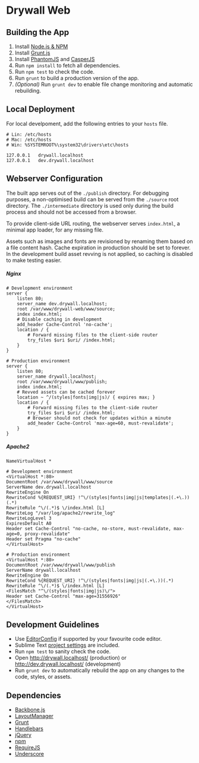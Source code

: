 # Drywall Web

## Building the App

1. Install [Node.js & NPM](http://nodejs.org/)
1. Install [Grunt.js](https://github.com/gruntjs/grunt/wiki/Getting-started)
1. Install [PhantomJS](http://phantomjs.org/) and [CasperJS](http://casperjs.org/)
1. Run `npm install` to fetch all dependencies.
1. Run `npm test` to check the code.
1. Run `grunt` to build a production version of the app.
1. *(Optional)* Run `grunt dev` to enable file change monitoring and automatic rebuilding.

## Local Deployment

For local develpoment, add the following entries to your `hosts` file.

	# Lin: /etc/hosts
	# Mac: /etc/hosts
	# Win: %SYSTEMROOT%\system32\drivers\etc\hosts

	127.0.0.1   drywall.localhost
	127.0.0.1   dev.drywall.localhost

## Webserver Configuration

The built app serves out of the `./publish` directory. For debugging purposes, a non-optimised build can be served from the `./source` root directory. The `./intermediate` directory is used only during the build process and should not be accessed from a browser.

To provide client-side URL routing, the webserver serves `index.html`, a minimal app loader, for any missing file.

Assets such as images and fonts are revisioned by renaming them based on a file content hash. Cache expiration in production should be set to forever. In the development build asset revving is not applied, so caching is disabled to make testing easier.

##### Nginx

	# Development environment
	server {
		listen 80;
		server_name dev.drywall.localhost;
		root /var/www/drywall-web/www/source;
		index index.html;
		# Disable caching in development
		add_header Cache-Control 'no-cache';
		location / {
			# Forward missing files to the client-side router
			try_files $uri $uri/ /index.html;
		}
	}

	# Production environment
	server {
		listen 80;
		server_name drywall.localhost;
		root /var/www/drywall/www/publish;
		index index.html;
		# Revved assets can be cached forever
		location ~ ^/(styles|fonts|img|js)/ { expires max; }
		location / {
			# Forward missing files to the client-side router
			try_files $uri $uri/ /index.html;
			# Browser should not check for updates within a minute
			add_header Cache-Control 'max-age=60, must-revalidate';
		}
	}

##### Apache2

	NameVirtualHost *

	# Development environment
	<VirtualHost *:80>
	DocumentRoot /var/www/drywall/www/source
	ServerName dev.drywall.localhost
	RewriteEngine On
	RewriteCond %{REQUEST_URI} !^\/(styles|fonts|img|js|templates|(.+\.))(.*)
	RewriteRule ^\/(.*)$ \/index.html [L]
	RewriteLog "/var/log/apache2/rewrite_log"
	RewriteLogLevel 3
	ExpiresDefault A0
	Header set Cache-Control "no-cache, no-store, must-revalidate, max-age=0, proxy-revalidate"
	Header set Pragma "no-cache"
	</VirtualHost>

	# Production environment
	<VirtualHost *:80>
	DocumentRoot /var/www/drywall/www/publish
	ServerName drywall.localhost
	RewriteEngine On
	RewriteCond %{REQUEST_URI} !^\/(styles|fonts|img|js|(.+\.))(.*)
	RewriteRule ^\/(.*)$ \/index.html [L]
	<FilesMatch "^\/(styles|fonts|img|js)\/">
	Header set Cache-Control "max-age=31556926"
	</FilesMatch>
	</VirtualHost>

## Development Guidelines

- Use [EditorConfig](http://editorconfig.org/) if supported by your favourite code editor.
- Sublime Text [project settings](http://www.sublimetext.com/docs/2/projects.html) are included.
- Run `npm test` to sanity check the code.
- Open <http://drywall.localhost/> (production) or <http://dev.drywall.localhost/> (development)
- Run `grunt dev` to automatically rebuild the app on any changes to the code, styles, or assets.

## Dependencies

- [Backbone.js](http://backbonejs.org/)
- [LayoutManager](http://www.layoutmanager.org/)
- [Grunt](http://www.gruntjs.com/)
- [Handlebars](http://handlebarsjs.com/)
- [jQuery](http://jquery.com/)
- [npm](https://npmjs.org/)
- [RequireJS](http://requirejs.org/)
- [Underscore](http://underscorejs.org/)
